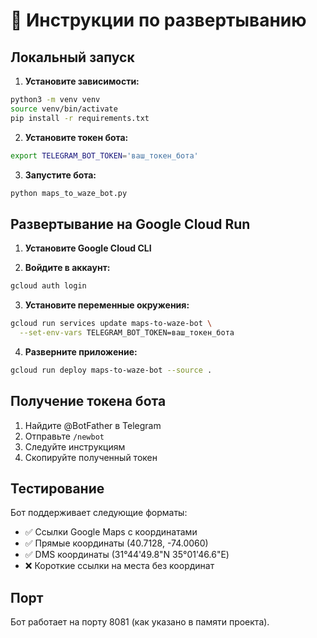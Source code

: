 # 🚀 Инструкции по развертыванию

## Локальный запуск

1. **Установите зависимости:**
```bash
python3 -m venv venv
source venv/bin/activate
pip install -r requirements.txt
```

2. **Установите токен бота:**
```bash
export TELEGRAM_BOT_TOKEN='ваш_токен_бота'
```

3. **Запустите бота:**
```bash
python maps_to_waze_bot.py
```

## Развертывание на Google Cloud Run

1. **Установите Google Cloud CLI**

2. **Войдите в аккаунт:**
```bash
gcloud auth login
```

3. **Установите переменные окружения:**
```bash
gcloud run services update maps-to-waze-bot \
  --set-env-vars TELEGRAM_BOT_TOKEN=ваш_токен_бота
```

4. **Разверните приложение:**
```bash
gcloud run deploy maps-to-waze-bot --source .
```

## Получение токена бота

1. Найдите @BotFather в Telegram
2. Отправьте `/newbot`
3. Следуйте инструкциям
4. Скопируйте полученный токен

## Тестирование

Бот поддерживает следующие форматы:
- ✅ Ссылки Google Maps с координатами
- ✅ Прямые координаты (40.7128, -74.0060)
- ✅ DMS координаты (31°44'49.8"N 35°01'46.6"E)
- ❌ Короткие ссылки на места без координат

## Порт

Бот работает на порту 8081 (как указано в памяти проекта). 